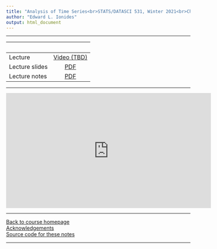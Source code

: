 ```yaml
---
title: "Analysis of Time Series<br>STATS/DATASCI 531, Winter 2021<br>Chapter 1: Introduction"
author: "Edward L. Ionides"
output: html_document
---
```


----------------------

| &nbsp;          | &nbsp;                                                                            |
|:----------------|:---------------------------------------------------------------------------------:|
| Lecture         | [Video (TBD)](https://youtu.be/ol7eQ0SX-EY) |
| Lecture slides  | [PDF](slides.pdf)                                                                 |
| Lecture notes   | [PDF](notes.pdf)                                                                  |

----------------------

<iframe width="560" height="315" src="https://www.youtube.com/embed/ol7eQ0SX-EY" frameborder="0" allow="accelerometer; autoplay; clipboard-write; encrypted-media; gyroscope; picture-in-picture" allowfullscreen></iframe>

----------------------

[Back to course homepage](../index.html)  
[Acknowledgements](../acknowledge.html)  
[Source code for these notes](http://github.com/ionides/531w21/tree/master/01/)


----------------------
